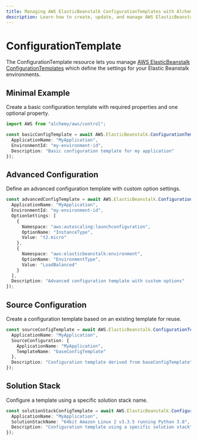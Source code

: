 ```yaml
---
title: Managing AWS ElasticBeanstalk ConfigurationTemplates with Alchemy
description: Learn how to create, update, and manage AWS ElasticBeanstalk ConfigurationTemplates using Alchemy Cloud Control.
---
```


# ConfigurationTemplate

The ConfigurationTemplate resource lets you manage [AWS ElasticBeanstalk ConfigurationTemplates](https://docs.aws.amazon.com/elasticbeanstalk/latest/userguide/) which define the settings for your Elastic Beanstalk environments.

## Minimal Example

Create a basic configuration template with required properties and one optional property.

```ts
import AWS from "alchemy/aws/control";

const basicConfigTemplate = await AWS.ElasticBeanstalk.ConfigurationTemplate("basicConfigTemplate", {
  ApplicationName: "MyApplication",
  EnvironmentId: "my-environment-id",
  Description: "Basic configuration template for my application"
});
```

## Advanced Configuration

Define an advanced configuration template with custom option settings.

```ts
const advancedConfigTemplate = await AWS.ElasticBeanstalk.ConfigurationTemplate("advancedConfigTemplate", {
  ApplicationName: "MyApplication",
  EnvironmentId: "my-environment-id",
  OptionSettings: [
    {
      Namespace: "aws:autoscaling:launchconfiguration",
      OptionName: "InstanceType",
      Value: "t2.micro"
    },
    {
      Namespace: "aws:elasticbeanstalk:environment",
      OptionName: "EnvironmentType",
      Value: "LoadBalanced"
    }
  ],
  Description: "Advanced configuration template with custom options"
});
```

## Source Configuration

Create a configuration template based on an existing template for reuse.

```ts
const sourceConfigTemplate = await AWS.ElasticBeanstalk.ConfigurationTemplate("sourceConfigTemplate", {
  ApplicationName: "MyApplication",
  SourceConfiguration: {
    ApplicationName: "MyApplication",
    TemplateName: "baseConfigTemplate"
  },
  Description: "Configuration template derived from baseConfigTemplate"
});
```

## Solution Stack

Configure a template using a specific solution stack name.

```ts
const solutionStackConfigTemplate = await AWS.ElasticBeanstalk.ConfigurationTemplate("solutionStackConfigTemplate", {
  ApplicationName: "MyApplication",
  SolutionStackName: "64bit Amazon Linux 2 v3.3.5 running Python 3.8",
  Description: "Configuration template using a specific solution stack"
});
```